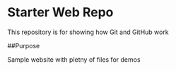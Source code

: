 # Starter Web Repo

This repository is for showing how Git and GitHub work

##Purpose

Sample website with pletny of files for demos